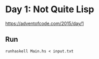 # Day 1: Not Quite Lisp

<https://adventofcode.com/2015/day/1>

## Run

```shell
runhaskell Main.hs < input.txt
```
